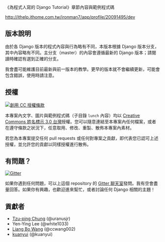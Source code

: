 《為程式人寫的 Django Tutorial》章節內容與範例程式碼

<http://ithelp.ithome.com.tw/ironman7/app/profile/20091495/dev>

## 版本說明

由於各 Django 版本的程式內容與行為略有不同，本版本根據 Django 版本分支，其中內容略有不同。主分支（master）的內容會遵循最新的 Django 版本；請閱讀時確認有選到正確的分支。

我會盡可能維護目前最新與前一版本的教學。更早的版本就不會繼續更新，可能會包含錯誤，使用時請注意。


## 授權

<a rel="license" href="http://creativecommons.org/licenses/by/3.0/tw/"><img alt="創用 CC 授權條款" style="border-width:0" src="https://i.creativecommons.org/l/by/3.0/tw/88x31.png" /></a>

本專案內文字、圖片與範例程式碼（子目錄 `lunch` 內容）均以 [Creative Commons 姓名標示 3.0 台灣]授權。您可以隨意連結至本專案內任何檔案，或者在遵守條款之狀況下，任意取用、修改、重製、散佈本專案內素材。

若您為本專案提交任何 pull requests 或任何對專案之貢獻，即代表您已認可上述授權，並允許您的貢獻以同樣授權進行散佈。

[Creative Commons 姓名標示 3.0 台灣]: http://creativecommons.org/licenses/by/3.0/tw/

## 有問題？

[![Gitter](https://badges.gitter.im/Join%20Chat.svg)](https://gitter.im/uranusjr/django-tutorial-for-programmers?utm_source=badge&utm_medium=badge&utm_campaign=pr-badge&utm_content=badge)

如果你遇到任何問題，可以上這個 repository 的 [Gitter 聊天室](https://gitter.im/uranusjr/django-tutorial-for-programmers)發問。我有空會盡量回答。如果你有興趣，也歡迎進來幫忙，或者討論任何 Django 相關的主題！

## 貢獻者

* [Tzu-ping Chung](https://uranusjr.com) (@uranusjr)
* Yen-Ying Lee (@white1033)
* [Liang Bo Wang](http://blog.liang2.tw/) (@ccwang002)
* [kuanyui](http://kuanyui.github.io/) (@kuanyui)
